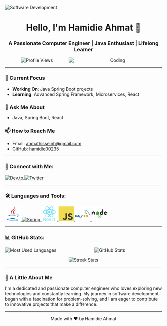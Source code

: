 <!-- Banner -->
![Software Development](https://miro.medium.com/v2/resize:fit:1400/format:webp/1*z6iv8kCHYV8r1pL-1SwUtw.png)

<h1 align="center">Hello, I'm Hamidie Ahmat 👋</h1>
<h3 align="center">A Passionate Computer Engineer | Java Enthusiast | Lifelong Learner</h3>

<p align="center">
  <img align="right" alt="Coding" width="300" src="https://cdn.dribbble.com/users/1162077/screenshots/3848914/programmer.gif">
  <img src="https://komarev.com/ghpvc/?username=hamidie00235&label=Profile%20views&color=0e75b6&style=flat" alt="Profile Views" />
</p>

---

### 🚀 Current Focus
- **Working On**: Java Spring Boot projects
- **Learning**: Advanced Spring Framework, Microservices, React

### 💬 Ask Me About
- Java, Spring Boot, React

### 📫 How to Reach Me
- Email: [ahmathisseinh@gmail.com](mailto:ahmathisseinh@gmail.com)
- GitHub: [hamidie00235](https://github.com/hamidie00235)

---

<h3 align="left">🔗 Connect with Me:</h3>
<p align="left">
  <a href="https://dev.to/hamdev" target="blank">
    <img align="center" src="https://img.shields.io/badge/Dev.to-0A0A0A?style=for-the-badge&logo=devdotto&logoColor=white" alt="Dev.to" height="30" width="100" />
  </a>
  <a href="https://twitter.com/hamidie00235" target="blank">
    <img align="center" src="https://img.shields.io/badge/Twitter-1DA1F2?style=for-the-badge&logo=twitter&logoColor=white" alt="Twitter" height="30" width="100" />
  </a>
</p>

---

<h3 align="left">🛠️ Languages and Tools:</h3>
<p align="left">
  <a href="https://www.java.com" target="_blank" rel="noreferrer">
    <img src="https://raw.githubusercontent.com/devicons/devicon/master/icons/java/java-original.svg" alt="Java" width="50" height="50"/>
  </a>
  <a href="https://spring.io/" target="_blank" rel="noreferrer">
    <img src="https://www.vectorlogo.zone/logos/springio/springio-icon.svg" alt="Spring" width="50" height="50"/>
  </a>
  <a href="https://reactjs.org/" target="_blank" rel="noreferrer">
    <img src="https://raw.githubusercontent.com/devicons/devicon/master/icons/react/react-original-wordmark.svg" alt="React" width="50" height="50"/>
  </a>
  <a href="https://developer.mozilla.org/en-US/docs/Web/JavaScript" target="_blank" rel="noreferrer">
    <img src="https://raw.githubusercontent.com/devicons/devicon/master/icons/javascript/javascript-original.svg" alt="JavaScript" width="50" height="50"/>
  </a>
  <a href="https://www.mysql.com/" target="_blank" rel="noreferrer">
    <img src="https://raw.githubusercontent.com/devicons/devicon/master/icons/mysql/mysql-original-wordmark.svg" alt="MySQL" width="50" height="50"/>
  </a>
  <a href="https://nodejs.org" target="_blank" rel="noreferrer">
    <img src="https://raw.githubusercontent.com/devicons/devicon/master/icons/nodejs/nodejs-original-wordmark.svg" alt="Node.js" width="50" height="50"/>
  </a>
</p>

---

<h3 align="left">📊 GitHub Stats:</h3>
<p align="left">
  <img align="left" src="https://github-readme-stats.vercel.app/api/top-langs?username=hamidie00235&show_icons=true&locale=en&layout=compact&langs_count=6&hide=html,css" alt="Most Used Languages" />
</p>

<p align="center">&nbsp;<img src="https://github-readme-stats.vercel.app/api?username=hamidie00235&show_icons=true&locale=en&theme=radical" alt="GitHub Stats" /></p>

<p align="center"><img src="https://github-readme-streak-stats.herokuapp.com/?user=hamidie00235&theme=radical" alt="Streak Stats" /></p>

---

### 🎉 A Little About Me
I'm a dedicated and passionate computer engineer who loves exploring new technologies and constantly learning. My journey in software development began with a fascination for problem-solving, and I am eager to contribute to innovative projects that make a difference.

---

<!-- Footer -->
<p align="center">Made with ❤️ by Hamidie Ahmat</p>
